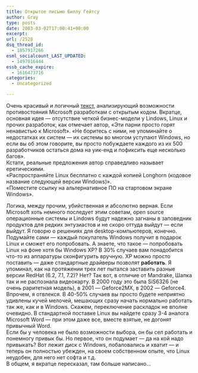 ```yaml
---
title: Открытое письмо Биллу Гейтсу
author: Gray
type: posts
date: 2003-03-02T17:00:41+00:00
excerpt:
url: /2528
dsq_thread_id:
  - 1857917266
esml_socialcount_LAST_UPDATED:
  - 1497016444
essb_cache_expire:
  - 1616473716
categories:
  - Uncategorized

---
```








Очень красивый и логичный <a href="http://radio.weblogs.com/0001011/2003/03/01.html" target="_blank">текст</a>, анализирующий возможности противостояния Microsoft разработкам с открытым кодом. Вкратце, основная идея &#8212; отсутствие четкой бизнес-модели у Lindows, Linux и прочих разработок, как отмечает автор, &#171;Эти парни просто горят ненавистью к Microsoft&#187;. &#171;Не боритесь с ними, не упоминайте о недостатках их систем &#8212; их системы во многом уступают Windows, но если вы об этом говорите, вы просто побуждаете каждого из их 500 разработчиков остаться дома на уик-енд и пофиксить еще несколько багов&#187;.  
Кстати, реальные предложения автор справедливо называет еретическими.  
&#171;Распространяйте Linux бесплатно с каждой копией Longhorn (кодовое название следующей версии Windows)&#187;.  
&#171;Поместите ссылку на альтернативное ПО на стартовом экране Windows&#187;.

Логика, между прочим, убийственная и абсолютно верная. Если Microsoft хоть немного последует этим советам, open source операционные системы и Lindows будут надежно загнаны в заповедник продуктов для редких энтузиастов и не скоро оттуда выйдут &#8212; если выйдут. Я говорю о решениях для desktop-компьютеров, конечно. Подумайте сами &#8212; каждый покупатель Windows получит в подарок Linux и сможет его попробовать. А знаете, что такое &#8212; попробовать Linux на фоне хотя бы Windows XP? В 30% случаев вам понадобится что-то из аппаратуры сконфигурить вручную. XP можно просто поставить &#8212; даже стандартные драйверы позволят **работать**. Я упоминал, как на протяжении трех лет пытался заставить разные версии RedHat (6.2, 7.1, 7.2)? Нет? Так вот, в отличие от Mandrake, Шапка так и не распознала видеокарту. В 2000 году это была SiS6326 (не очень раритетная модель), в 2001 &#8212; Geforce2MX, в 2002 &#8212; Geforce4. Впрочем, я отвлекся. В 40-50% случаев вы просто будете неприятно удивлены кучей мелочей, мешающих сразу начать нормально работать так же, как и в Windows. Скажем, переключение раскладок не вполне очевидно. В стандартной поставке Linux вы найдете сразу 3-4 аналога Microsoft Word &#8212; при этом даже все, вместе взятые, не догонят привычный Word.  
Если бы у человека не было возможности выбора, он бы сел работать и понемногу привык бы. Но первое, что он подумает &#8212; да на кой надо привыкать? Вот лежит диск с Windows, побаловались и хватит &#8212; и теперь он полностью убежден, на своем собственном опыте, что Linux неудобен, для него нет софта и т.д.  
В общем, я вкратце пересказал, там больше написано&#8230;